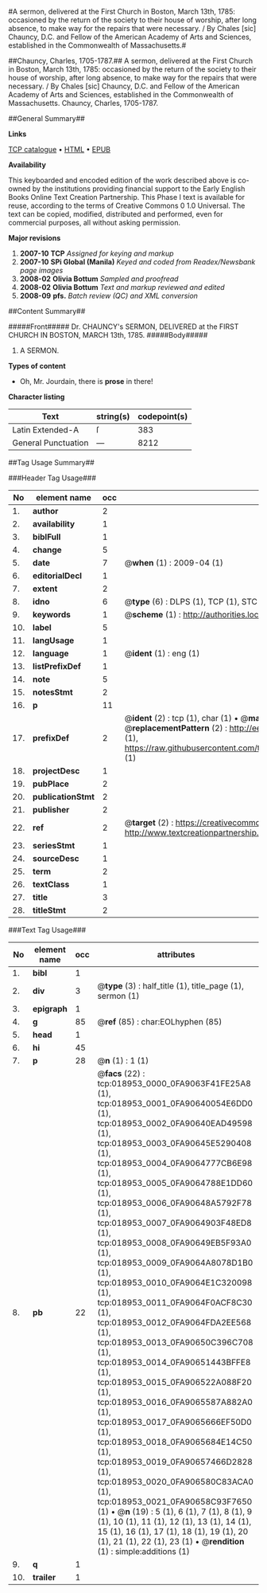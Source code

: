 #A sermon, delivered at the First Church in Boston, March 13th, 1785: occasioned by the return of the society to their house of worship, after long absence, to make way for the repairs that were necessary. / By Chales [sic] Chauncy, D.C. and Fellow of the American Academy of Arts and Sciences, established in the Commonwealth of Massachusetts.#

##Chauncy, Charles, 1705-1787.##
A sermon, delivered at the First Church in Boston, March 13th, 1785: occasioned by the return of the society to their house of worship, after long absence, to make way for the repairs that were necessary. / By Chales [sic] Chauncy, D.C. and Fellow of the American Academy of Arts and Sciences, established in the Commonwealth of Massachusetts.
Chauncy, Charles, 1705-1787.

##General Summary##

**Links**

[TCP catalogue](http://www.ota.ox.ac.uk/tcp/)  • 
[HTML](http://tei.it.ox.ac.uk/tcp/Texts-HTML/free/N14/N14942.html)  • 
[EPUB](http://tei.it.ox.ac.uk/tcp/Texts-EPUB/free/N14/N14942.epub)

**Availability**

This keyboarded and encoded edition of the
	       work described above is co-owned by the institutions
	       providing financial support to the Early English Books
	       Online Text Creation Partnership. This Phase I text is
	       available for reuse, according to the terms of Creative
	       Commons 0 1.0 Universal. The text can be copied,
	       modified, distributed and performed, even for
	       commercial purposes, all without asking permission.

**Major revisions**

1. __2007-10__ __TCP__ *Assigned for keying and markup*
1. __2007-10__ __SPi Global (Manila)__ *Keyed and coded from Readex/Newsbank page images*
1. __2008-02__ __Olivia Bottum__ *Sampled and proofread*
1. __2008-02__ __Olivia Bottum__ *Text and markup reviewed and edited*
1. __2008-09__ __pfs.__ *Batch review (QC) and XML conversion*

##Content Summary##

#####Front#####
Dr. CHAUNCY's SERMON, DELIVERED at the FIRST CHURCH IN BOSTON, MARCH 13th, 1785.
#####Body#####

1. A SERMON.

**Types of content**

  * Oh, Mr. Jourdain, there is **prose** in there!

**Character listing**


|Text|string(s)|codepoint(s)|
|---|---|---|
|Latin Extended-A|ſ|383|
|General Punctuation|—|8212|

##Tag Usage Summary##

###Header Tag Usage###

|No|element name|occ|attributes|
|---|---|---|---|
|1.|__author__|2||
|2.|__availability__|1||
|3.|__biblFull__|1||
|4.|__change__|5||
|5.|__date__|7| @__when__ (1) : 2009-04 (1)|
|6.|__editorialDecl__|1||
|7.|__extent__|2||
|8.|__idno__|6| @__type__ (6) : DLPS (1), TCP (1), STC (1), NOTIS (1), IMAGE-SET (1), EVANS-CITATION (1)|
|9.|__keywords__|1| @__scheme__ (1) : http://authorities.loc.gov/ (1)|
|10.|__label__|5||
|11.|__langUsage__|1||
|12.|__language__|1| @__ident__ (1) : eng (1)|
|13.|__listPrefixDef__|1||
|14.|__note__|5||
|15.|__notesStmt__|2||
|16.|__p__|11||
|17.|__prefixDef__|2| @__ident__ (2) : tcp (1), char (1)  •  @__matchPattern__ (2) : ([0-9\-]+):([0-9IVX]+) (1), (.+) (1)  •  @__replacementPattern__ (2) : http://eebo.chadwyck.com/downloadtiff?vid=$1&page=$2 (1), https://raw.githubusercontent.com/textcreationpartnership/Texts/master/tcpchars.xml#$1 (1)|
|18.|__projectDesc__|1||
|19.|__pubPlace__|2||
|20.|__publicationStmt__|2||
|21.|__publisher__|2||
|22.|__ref__|2| @__target__ (2) : https://creativecommons.org/publicdomain/zero/1.0/ (1), http://www.textcreationpartnership.org/docs/. (1)|
|23.|__seriesStmt__|1||
|24.|__sourceDesc__|1||
|25.|__term__|2||
|26.|__textClass__|1||
|27.|__title__|3||
|28.|__titleStmt__|2||


###Text Tag Usage###

|No|element name|occ|attributes|
|---|---|---|---|
|1.|__bibl__|1||
|2.|__div__|3| @__type__ (3) : half_title (1), title_page (1), sermon (1)|
|3.|__epigraph__|1||
|4.|__g__|85| @__ref__ (85) : char:EOLhyphen (85)|
|5.|__head__|1||
|6.|__hi__|45||
|7.|__p__|28| @__n__ (1) : 1 (1)|
|8.|__pb__|22| @__facs__ (22) : tcp:018953_0000_0FA9063F41FE25A8 (1), tcp:018953_0001_0FA90640054E6DD0 (1), tcp:018953_0002_0FA90640EAD49598 (1), tcp:018953_0003_0FA90645E5290408 (1), tcp:018953_0004_0FA9064777CB6E98 (1), tcp:018953_0005_0FA9064788E1DD60 (1), tcp:018953_0006_0FA90648A5792F78 (1), tcp:018953_0007_0FA9064903F48ED8 (1), tcp:018953_0008_0FA90649EB5F93A0 (1), tcp:018953_0009_0FA9064A8078D1B0 (1), tcp:018953_0010_0FA9064E1C320098 (1), tcp:018953_0011_0FA9064F0ACF8C30 (1), tcp:018953_0012_0FA9064FDA2EE568 (1), tcp:018953_0013_0FA90650C396C708 (1), tcp:018953_0014_0FA90651443BFFE8 (1), tcp:018953_0015_0FA906522A088F20 (1), tcp:018953_0016_0FA9065587A882A0 (1), tcp:018953_0017_0FA9065666EF50D0 (1), tcp:018953_0018_0FA9065684E14C50 (1), tcp:018953_0019_0FA90657466D2828 (1), tcp:018953_0020_0FA906580C83ACA0 (1), tcp:018953_0021_0FA90658C93F7650 (1)  •  @__n__ (19) : 5 (1), 6 (1), 7 (1), 8 (1), 9 (1), 10 (1), 11 (1), 12 (1), 13 (1), 14 (1), 15 (1), 16 (1), 17 (1), 18 (1), 19 (1), 20 (1), 21 (1), 22 (1), 23 (1)  •  @__rendition__ (1) : simple:additions (1)|
|9.|__q__|1||
|10.|__trailer__|1||
